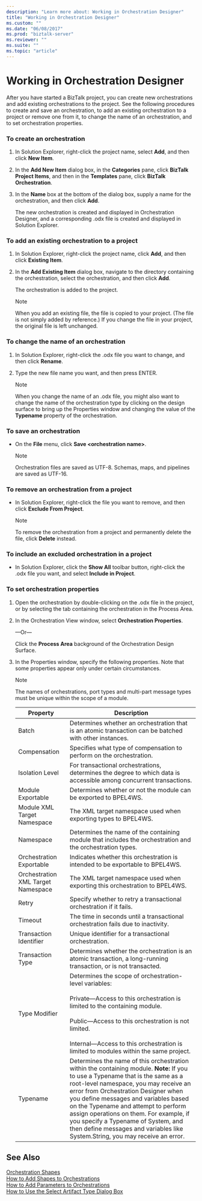 ```yaml
---
description: "Learn more about: Working in Orchestration Designer"
title: "Working in Orchestration Designer"
ms.custom: ""
ms.date: "06/08/2017"
ms.prod: "biztalk-server"
ms.reviewer: ""
ms.suite: ""
ms.topic: "article"
---
```

# Working in Orchestration Designer
After you have started a BizTalk project, you can create new orchestrations and add existing orchestrations to the project. See the following procedures to create and save an orchestration, to add an existing orchestration to a project or remove one from it, to change the name of an orchestration, and to set orchestration properties.  
  
### To create an orchestration  
  
1.  In Solution Explorer, right-click the project name, select **Add**, and then click **New Item**.  
  
2.  In the **Add New Item** dialog box, in the **Categories** pane, click **BizTalk Project Items**, and then in the **Templates** pane, click **BizTalk Orchestration**.  
  
3.  In the **Name** box at the bottom of the dialog box, supply a name for the orchestration, and then click **Add**.  
  
     The new orchestration is created and displayed in Orchestration Designer, and a corresponding .odx file is created and displayed in Solution Explorer.  
  
### To add an existing orchestration to a project  
  
1.  In Solution Explorer, right-click the project name, click **Add**, and then click **Existing Item**.  
  
2.  In the **Add Existing Item** dialog box, navigate to the directory containing the orchestration, select the orchestration, and then click **Add**.  
  
     The orchestration is added to the project.  
  
    > [!NOTE]
    >  When you add an existing file, the file is copied to your project. (The file is not simply added by reference.) If you change the file in your project, the original file is left unchanged.  
  
### To change the name of an orchestration  
  
1.  In Solution Explorer, right-click the .odx file you want to change, and then click **Rename**.  
  
2.  Type the new file name you want, and then press ENTER.  
  
    > [!NOTE]
    >  When you change the name of an .odx file, you might also want to change the name of the orchestration type by clicking on the design surface to bring up the Properties window and changing the value of the **Typename** property of the orchestration.  
  
### To save an orchestration  
  
-   On the **File** menu, click **Save \<orchestration name\>**.  
  
    > [!NOTE]
    >  Orchestration files are saved as UTF-8.  Schemas, maps, and pipelines are saved as UTF-16.  
  
### To remove an orchestration from a project  
  
-   In Solution Explorer, right-click the file you want to remove, and then click **Exclude From Project**.  
  
    > [!NOTE]
    >  To remove the orchestration from a project and permanently delete the file, click **Delete** instead.  
  
### To include an excluded orchestration in a project  
  
-   In Solution Explorer, click the **Show All** toolbar button, right-click the .odx file you want, and select **Include in Project**.  
  
### To set orchestration properties  
  
1.  Open the orchestration by double-clicking on the .odx file in the project, or by selecting the tab containing the orchestration in the Process Area.  
  
2.  In the Orchestration View window, select **Orchestration Properties**.  
  
     —Or—  
  
     Click the **Process Area** background of the Orchestration Design Surface.  
  
3.  In the Properties window, specify the following properties. Note that some properties appear only under certain circumstances.  
  
    > [!NOTE]
    >  The names of orchestrations, port types and multi-part message types must be unique within the scope of a module.  
  
    |Property|Description|  
    |--------------|-----------------|  
    |Batch|Determines whether an orchestration that is an atomic transaction can be batched with other instances.|  
    |Compensation|Specifies what type of compensation to perform on the orchestration.|  
    |Isolation Level|For transactional orchestrations, determines the degree to which data is accessible among concurrent transactions.|  
    |Module Exportable|Determines whether or not the module can be exported to BPEL4WS.|  
    |Module XML Target Namespace|The XML target namespace used when exporting types to BPEL4WS.|  
    |Namespace|Determines the name of the containing module that includes the orchestration and the orchestration types.|  
    |Orchestration Exportable|Indicates whether this orchestration is intended to be exportable to BPEL4WS.|  
    |Orchestration XML Target Namespace|The XML target namespace used when exporting this orchestration to BPEL4WS.|  
    |Retry|Specify whether to retry a transactional orchestration if it fails.|  
    |Timeout|The time in seconds until a transactional orchestration fails due to inactivity.|  
    |Transaction Identifier|Unique identifier for a transactional orchestration.|  
    |Transaction Type|Determines whether the orchestration is an atomic transaction, a long-running transaction, or is not transacted.|  
    |Type Modifier|Determines the scope of orchestration-level variables:<br /><br /> Private—Access to this orchestration is limited to the containing module.<br /><br /> Public—Access to this orchestration is not limited.<br /><br /> Internal—Access to this orchestration is limited to modules within the same project.|  
    |Typename|Determines the name of this orchestration within the containing module. **Note:**  If you to use a Typename that is the same as a root-level namespace, you may receive an error from Orchestration Designer when you define messages and variables based on the Typename and attempt to perform assign operations on them. For example, if you specify a Typename of System, and then define messages and variables like System.String, you may receive an error.|  
  
## See Also  
 [Orchestration Shapes](../core/orchestration-shapes.md)   
 [How to Add Shapes to Orchestrations](../core/how-to-add-shapes-to-orchestrations.md)   
 [How to Add Parameters to Orchestrations](../core/how-to-add-parameters-to-orchestrations.md)   
 [How to Use the Select Artifact Type Dialog Box](../core/how-to-use-the-select-artifact-type-dialog-box.md)
